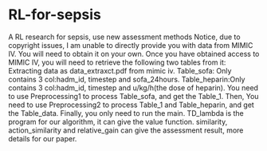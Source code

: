 # RL-for-sepsis
A RL research for sepsis, use new assessment methods
Notice, due to copyright issues, I am unable to directly provide you with data from MIMIC IV. You will need to obtain it on your own. Once you have obtained access to MIMIC IV, you will need to retrieve the following two tables from it:
Extracting data as data_extraxct.pdf from mimic iv.
Table_sofa: Only contains 3 col:hadm_id, timestep and sofa_24hours.
Table_heparin:Only contains 3 col:hadm_id, timestep and u/kg/h(the dose of heparin).
You need to use Preprocessing1 to process Table_sofa, and get the Table_1.
Then, You need to use Preprocessing2 to process Table_1 and Table_heparin, and get the Table_data.
Finally, you only need to run the main.
TD_lambda is the program for our algorithm, it can give the value function.
similarity, action_similarity and relative_gain can give the assessment result, more details for our paper.
